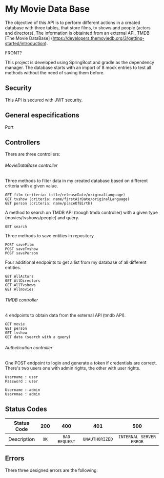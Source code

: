 # My Movie Data Base

The objective of this API is to perform different actions in a created database with three tables, that store films, tv shows and people (actors and directors). The information is obtainted from an external API, TMDB [The Movie DataBase] (https://developers.themoviedb.org/3/getting-started/introduction).

FRONT?

This project is developed using SpringBoot and gradle as the dependency manager.
The database starts with an import of 8 mock entries to test all methods without the need of saving them before. 

## Security

This API is secured with JWT security. 

## General especifications

Port 





## Controllers

There are three controllers:

###### MovieDataBase controller

Three methods to filter data in my created database based on different criteria with a given value. 
```
GET film (criteria: title/releaseDate/originalLanguage)
GET tvshow (criteria: name/firstAirDate/originalLanguage)
GET person (criteria: name/placeOfBirth)
```
A method to search on TMDB API (trough tmdb controller) with a given type (movies/tvshows/people) and query.
```
GET search 
```
Three methods to save entities in repository.
```
POST saveFilm
POST saveTvshow
POST savePerson
```
Four additional endpoints to get a list from my database of all different entities.
```
GET AllActors
GET AllDirectors
GET AllTvshows
GET Allmovies
```
###### TMDB controller 

4 endpoints to obtain data from the external API (tmdb API).
```
GET movie
GET person
GET tvshow
GET data (search with a query)
```

###### Authetication controller

One POST endpoint to login and generate a token if credentials are correct. 
There's two users one with admin rights, the other with user rights.
```
Username : user 
Password : user

Username : admin
Usernmae : admin
```

## Status Codes

| Status Code | 200 | 400 | 401 | 500 |
| :---: | :---: | :---: | :---: | :---: | 
| Description | `OK` | `BAD REQUEST` | `UNAUTHORIZED` | `INTERNAL SERVER ERROR` | 

## Errors

There three designed errors are the following: 
```

```


